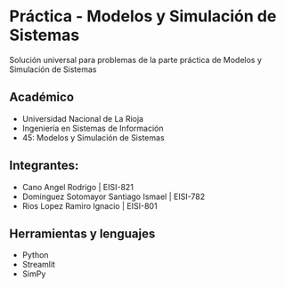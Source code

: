 # Práctica - Modelos y Simulación de Sistemas
Solución universal para problemas de la parte práctica de Modelos y Simulación de Sistemas

## Académico
- Universidad Nacional de La Rioja
- Ingeniería en Sistemas de Información
- 45: Modelos y Simulación de Sistemas

## Integrantes: 
- Cano Angel Rodrigo | EISI-821
- Dominguez Sotomayor Santiago Ismael | EISI-782
- Rios Lopez Ramiro Ignacio | EISI-801

## Herramientas y lenguajes
- Python
- Streamlit
- SimPy